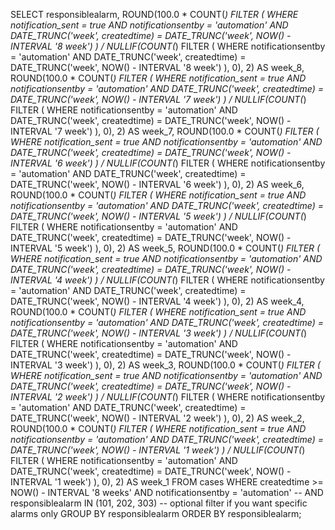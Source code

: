 SELECT
    responsiblealarm,
    ROUND(100.0 * COUNT(*) FILTER (
              WHERE notification_sent = true
              AND notificationsentby = 'automation'
              AND DATE_TRUNC('week', createdtime) = DATE_TRUNC('week', NOW() - INTERVAL '8 week')
          ) / NULLIF(COUNT(*) FILTER (
              WHERE notificationsentby = 'automation'
              AND DATE_TRUNC('week', createdtime) = DATE_TRUNC('week', NOW() - INTERVAL '8 week')
          ), 0), 2) AS week_8,
    ROUND(100.0 * COUNT(*) FILTER (
              WHERE notification_sent = true
              AND notificationsentby = 'automation'
              AND DATE_TRUNC('week', createdtime) = DATE_TRUNC('week', NOW() - INTERVAL '7 week')
          ) / NULLIF(COUNT(*) FILTER (
              WHERE notificationsentby = 'automation'
              AND DATE_TRUNC('week', createdtime) = DATE_TRUNC('week', NOW() - INTERVAL '7 week')
          ), 0), 2) AS week_7,
    ROUND(100.0 * COUNT(*) FILTER (
              WHERE notification_sent = true
              AND notificationsentby = 'automation'
              AND DATE_TRUNC('week', createdtime) = DATE_TRUNC('week', NOW() - INTERVAL '6 week')
          ) / NULLIF(COUNT(*) FILTER (
              WHERE notificationsentby = 'automation'
              AND DATE_TRUNC('week', createdtime) = DATE_TRUNC('week', NOW() - INTERVAL '6 week')
          ), 0), 2) AS week_6,
    ROUND(100.0 * COUNT(*) FILTER (
              WHERE notification_sent = true
              AND notificationsentby = 'automation'
              AND DATE_TRUNC('week', createdtime) = DATE_TRUNC('week', NOW() - INTERVAL '5 week')
          ) / NULLIF(COUNT(*) FILTER (
              WHERE notificationsentby = 'automation'
              AND DATE_TRUNC('week', createdtime) = DATE_TRUNC('week', NOW() - INTERVAL '5 week')
          ), 0), 2) AS week_5,
    ROUND(100.0 * COUNT(*) FILTER (
              WHERE notification_sent = true
              AND notificationsentby = 'automation'
              AND DATE_TRUNC('week', createdtime) = DATE_TRUNC('week', NOW() - INTERVAL '4 week')
          ) / NULLIF(COUNT(*) FILTER (
              WHERE notificationsentby = 'automation'
              AND DATE_TRUNC('week', createdtime) = DATE_TRUNC('week', NOW() - INTERVAL '4 week')
          ), 0), 2) AS week_4,
    ROUND(100.0 * COUNT(*) FILTER (
              WHERE notification_sent = true
              AND notificationsentby = 'automation'
              AND DATE_TRUNC('week', createdtime) = DATE_TRUNC('week', NOW() - INTERVAL '3 week')
          ) / NULLIF(COUNT(*) FILTER (
              WHERE notificationsentby = 'automation'
              AND DATE_TRUNC('week', createdtime) = DATE_TRUNC('week', NOW() - INTERVAL '3 week')
          ), 0), 2) AS week_3,
    ROUND(100.0 * COUNT(*) FILTER (
              WHERE notification_sent = true
              AND notificationsentby = 'automation'
              AND DATE_TRUNC('week', createdtime) = DATE_TRUNC('week', NOW() - INTERVAL '2 week')
          ) / NULLIF(COUNT(*) FILTER (
              WHERE notificationsentby = 'automation'
              AND DATE_TRUNC('week', createdtime) = DATE_TRUNC('week', NOW() - INTERVAL '2 week')
          ), 0), 2) AS week_2,
    ROUND(100.0 * COUNT(*) FILTER (
              WHERE notification_sent = true
              AND notificationsentby = 'automation'
              AND DATE_TRUNC('week', createdtime) = DATE_TRUNC('week', NOW() - INTERVAL '1 week')
          ) / NULLIF(COUNT(*) FILTER (
              WHERE notificationsentby = 'automation'
              AND DATE_TRUNC('week', createdtime) = DATE_TRUNC('week', NOW() - INTERVAL '1 week')
          ), 0), 2) AS week_1
FROM cases
WHERE createdtime >= NOW() - INTERVAL '8 weeks'
  AND notificationsentby = 'automation'
  -- AND responsiblealarm IN (101, 202, 303)  -- optional filter if you want specific alarms only
GROUP BY responsiblealarm
ORDER BY responsiblealarm;

